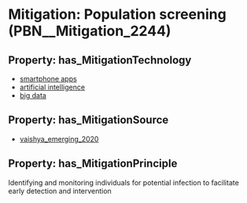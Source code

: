 # Mitigation: __Population screening__ (PBN__Mitigation_2244)

## Property: has_MitigationTechnology

* [smartphone apps](../Technology/PBN__Technology_4368)
* [artificial intelligence](../Technology/PBN__Technology_358)
* [big data](../Technology/PBN__Technology_276)

## Property: has_MitigationSource

* [vaishya_emerging_2020](../Article/PBN__Article_116)

## Property: has_MitigationPrinciple

Identifying and monitoring individuals for potential infection to facilitate early detection and intervention

